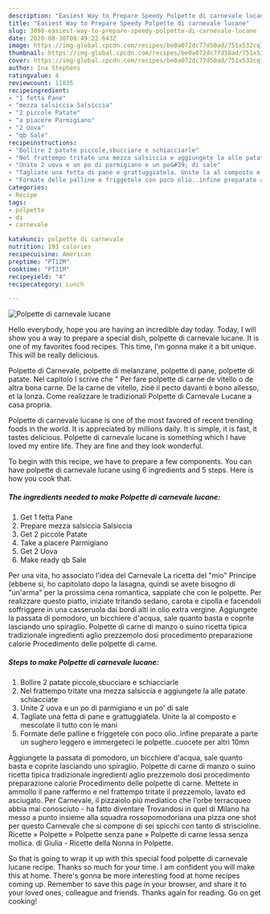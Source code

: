 ```yaml
---
description: "Easiest Way to Prepare Speedy Polpette di carnevale lucane"
title: "Easiest Way to Prepare Speedy Polpette di carnevale lucane"
slug: 3098-easiest-way-to-prepare-speedy-polpette-di-carnevale-lucane
date: 2020-08-30T08:49:22.643Z
image: https://img-global.cpcdn.com/recipes/be0a072dc77d50ad/751x532cq70/polpette-di-carnevale-lucane-recipe-main-photo.jpg
thumbnail: https://img-global.cpcdn.com/recipes/be0a072dc77d50ad/751x532cq70/polpette-di-carnevale-lucane-recipe-main-photo.jpg
cover: https://img-global.cpcdn.com/recipes/be0a072dc77d50ad/751x532cq70/polpette-di-carnevale-lucane-recipe-main-photo.jpg
author: Ina Stephens
ratingvalue: 4
reviewcount: 11835
recipeingredient:
- "1 fetta Pane"
- "mezza salsiccia Salsiccia"
- "2 piccole Patate"
- "a piacere Parmigiano"
- "2 Uova"
- "qb Sale"
recipeinstructions:
- "Bollire 2 patate piccole,sbucciare e schiacciarle"
- "Nel frattempo tritate una mezza salsiccia e aggiungete la alle patate schiacciate"
- "Unite 2 uova e un po di parmigiano e un po&#39; di sale"
- "Tagliate una fetta di pane e grattuggiatela. Unite la al composto e mescolate il tutto con le mani"
- "Formate delle palline e friggetele con poco olio..infine preparate a parte un sughero leggero e immergeteci le polpette..cuocete per altri 10mn"
categories:
- Recipe
tags:
- polpette
- di
- carnevale

katakunci: polpette di carnevale 
nutrition: 193 calories
recipecuisine: American
preptime: "PT12M"
cooktime: "PT31M"
recipeyield: "4"
recipecategory: Lunch

---
```



![Polpette di carnevale lucane](https://img-global.cpcdn.com/recipes/be0a072dc77d50ad/751x532cq70/polpette-di-carnevale-lucane-recipe-main-photo.jpg)

Hello everybody, hope you are having an incredible day today. Today, I will show you a way to prepare a special dish, polpette di carnevale lucane. It is one of my favorites food recipes. This time, I'm gonna make it a bit unique. This will be really delicious.

Polpette di Carnevale, polpette di melanzane, polpette di pane, polpette di patate. Nel capitolo I scrive che &#34; Per fare polpette di carne de vitello o de altra bona carne. De la carne de vitello, zioè il pecto davanti è bono allesso, et la lonza. Come realizzare le tradizionali Polpette di Carnevale Lucane a casa propria.

Polpette di carnevale lucane is one of the most favored of recent trending foods in the world. It is appreciated by millions daily. It is simple, it is fast, it tastes delicious. Polpette di carnevale lucane is something which I have loved my entire life. They are fine and they look wonderful.


To begin with this recipe, we have to prepare a few components. You can have polpette di carnevale lucane using 6 ingredients and 5 steps. Here is how you cook that.

<!--inarticleads1-->

##### The ingredients needed to make Polpette di carnevale lucane:

1. Get 1 fetta Pane
1. Prepare mezza salsiccia Salsiccia
1. Get 2 piccole Patate
1. Take a piacere Parmigiano
1. Get 2 Uova
1. Make ready qb Sale


Per una vita, ho associato l&#39;idea del Carnevale La ricetta del &#34;mio&#34; Principe (ebbene sì, ho capitolato dopo la lasagna, quindi se avete bisogno di &#34;un&#39;arma&#34; per la prossima cena romantica, sappiate che con le polpette. Per realizzare questo piatto, iniziate tritando sedano, carota e cipolla e facendoli soffriggere in una casseruola dai bordi alti in olio extra vergine. Aggiungete la passata di pomodoro, un bicchiere d&#39;acqua, sale quanto basta e coprite lasciando uno spiraglio. Polpette di carne di manzo o suino ricetta tipica tradizionale ingredienti aglio prezzemolo dosi procedimento preparazione calorie Procedimento delle polpette di carne. 

<!--inarticleads2-->

##### Steps to make Polpette di carnevale lucane:

1. Bollire 2 patate piccole,sbucciare e schiacciarle
1. Nel frattempo tritate una mezza salsiccia e aggiungete la alle patate schiacciate
1. Unite 2 uova e un po di parmigiano e un po&#39; di sale
1. Tagliate una fetta di pane e grattuggiatela. Unite la al composto e mescolate il tutto con le mani
1. Formate delle palline e friggetele con poco olio..infine preparate a parte un sughero leggero e immergeteci le polpette..cuocete per altri 10mn


Aggiungete la passata di pomodoro, un bicchiere d&#39;acqua, sale quanto basta e coprite lasciando uno spiraglio. Polpette di carne di manzo o suino ricetta tipica tradizionale ingredienti aglio prezzemolo dosi procedimento preparazione calorie Procedimento delle polpette di carne. Mettete in ammollo il pane raffermo e nel frattempo tritate il prezzemolo, lavato ed asciugato. Per Carnevale, il pizzaiolo più mediatico che l&#39;orbe terracqueo abbia mai conosciuto - ha fatto diventare Trovandosi in quel di Milano ha messo a punto insieme alla squadra rossopomodoriana una pizza one shot per questo Carnevale che si compone di sei spicchi con tanto di striscioline. Ricette » Polpette » Polpette senza pane » Polpette di carne lessa senza mollica. di Giulia - Ricette della Nonna in Polpette. 

So that is going to wrap it up with this special food polpette di carnevale lucane recipe. Thanks so much for your time. I am confident you will make this at home. There's gonna be more interesting food at home recipes coming up. Remember to save this page in your browser, and share it to your loved ones, colleague and friends. Thanks again for reading. Go on get cooking!
